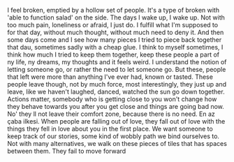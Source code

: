 
I feel broken, emptied by a hollow set of people. It's a type of broken with 'able to function salad' on the side. The days I wake up, I wake up. Not with too much pain, loneliness or afraid, I just do. I fulfill what I'm supposed to for that day, without much thought, without much need to deny it. And then some days come and I see how many pieces I tried to piece back together that dau, sometimes sadly with a cheap glue. I think to myself sometimes, I think how much I tried to keep them together, keep these people a part of ny life, ny dreams, my thoughts and it feels weird. I understand the notion of letting someone go, or rather the need to let someone go. But these, people that left were more than anything I've ever had, known or tasted. These people leave though, not by much force, most interestingly, they just up and leave, like we haven't laughed, danced, watched the sun go down together. Actions matter, somebody who is getting close to you won't change how they behave towards you after you get close and things are going bad now. No' they ll not leave their comfort zone, because there is no need. En az çaba ilkesi. When people are falling out of love, they fall out of love with the things they fell in love about you in the first place. 
We want someone to keep track of our stories, some kind of wobbly path we bind ourselves to. Not with many alternatives, we walk on these pieces of tiles that has spaces between them. They fail to move forward